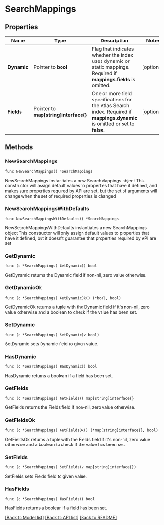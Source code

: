 # SearchMappings

## Properties

Name | Type | Description | Notes
------------ | ------------- | ------------- | -------------
**Dynamic** | Pointer to **bool** | Flag that indicates whether the index uses dynamic or static mappings. Required if **mappings.fields** is omitted. | [optional] 
**Fields** | Pointer to **map[string]interface{}** | One or more field specifications for the Atlas Search index. Required if **mappings.dynamic** is omitted or set to **false**. | [optional] 

## Methods

### NewSearchMappings

`func NewSearchMappings() *SearchMappings`

NewSearchMappings instantiates a new SearchMappings object
This constructor will assign default values to properties that have it defined,
and makes sure properties required by API are set, but the set of arguments
will change when the set of required properties is changed

### NewSearchMappingsWithDefaults

`func NewSearchMappingsWithDefaults() *SearchMappings`

NewSearchMappingsWithDefaults instantiates a new SearchMappings object
This constructor will only assign default values to properties that have it defined,
but it doesn't guarantee that properties required by API are set

### GetDynamic

`func (o *SearchMappings) GetDynamic() bool`

GetDynamic returns the Dynamic field if non-nil, zero value otherwise.

### GetDynamicOk

`func (o *SearchMappings) GetDynamicOk() (*bool, bool)`

GetDynamicOk returns a tuple with the Dynamic field if it's non-nil, zero value otherwise
and a boolean to check if the value has been set.

### SetDynamic

`func (o *SearchMappings) SetDynamic(v bool)`

SetDynamic sets Dynamic field to given value.

### HasDynamic

`func (o *SearchMappings) HasDynamic() bool`

HasDynamic returns a boolean if a field has been set.
### GetFields

`func (o *SearchMappings) GetFields() map[string]interface{}`

GetFields returns the Fields field if non-nil, zero value otherwise.

### GetFieldsOk

`func (o *SearchMappings) GetFieldsOk() (*map[string]interface{}, bool)`

GetFieldsOk returns a tuple with the Fields field if it's non-nil, zero value otherwise
and a boolean to check if the value has been set.

### SetFields

`func (o *SearchMappings) SetFields(v map[string]interface{})`

SetFields sets Fields field to given value.

### HasFields

`func (o *SearchMappings) HasFields() bool`

HasFields returns a boolean if a field has been set.

[[Back to Model list]](../README.md#documentation-for-models) [[Back to API list]](../README.md#documentation-for-api-endpoints) [[Back to README]](../README.md)



